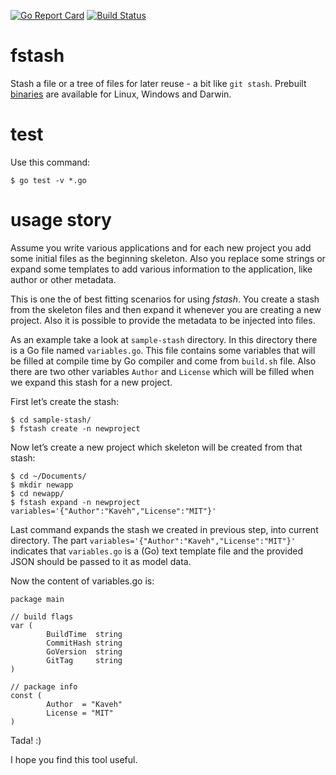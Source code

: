 [![Go Report Card](https://goreportcard.com/badge/github.com/dc0d/fstash)](https://goreportcard.com/report/github.com/dc0d/fstash) [![Build Status](https://travis-ci.com/dc0d/fstash.svg?branch=master)](https://travis-ci.com/dc0d/fstash)

# fstash
Stash a file or a tree of files for later reuse - a bit like `git stash`. Prebuilt [binaries](https://github.com/dc0d/fstash/releases) are available for Linux, Windows and Darwin.

# test

Use this command:

```
$ go test -v *.go
```

# usage story

Assume you write various applications and for each new project you add some initial files as the beginning skeleton. Also you replace some strings or expand some templates to add various information to the application, like author or other metadata.

This is one the of best fitting scenarios for using _fstash_. You create a stash from the skeleton files and then expand it whenever you are creating a new project. Also it is possible to provide the metadata to be injected into files.

As an example take a look at `sample-stash` directory. In this directory there is a Go file named `variables.go`. This file contains some variables that will be filled at compile time by Go compiler and come from `build.sh` file. Also there are two other variables `Author` and `License` which will be filled when we expand this stash for a new project.

First let’s create the stash:

```
$ cd sample-stash/
$ fstash create -n newproject
```

Now let’s create a new project which skeleton will be created from that stash:

```
$ cd ~/Documents/
$ mkdir newapp
$ cd newapp/
$ fstash expand -n newproject variables='{"Author":"Kaveh","License":"MIT"}'
```

Last command expands the stash we created in previous step, into current directory. The part `variables='{"Author":"Kaveh","License":"MIT"}'` indicates that `variables.go` is a (Go) text template file and the provided JSON should be passed to it as model data.

Now the content of variables.go is:

```golang
package main

// build flags
var (
        BuildTime  string
        CommitHash string
        GoVersion  string
        GitTag     string
)

// package info
const (
        Author  = "Kaveh"
        License = "MIT"
)
```

Tada! :)

I hope you find this tool useful.

